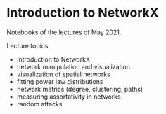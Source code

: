 # Introduction to NetworkX

Notebooks of the lectures of May 2021.

Lecture topics:
  - introduction to NetworkX
  - network manipulation and visualization
  - visualization of spatial networks
  - fitting power law distributions
  - network metrics (degree, clustering, paths)
  - measuring assortativity in networks
  - random attacks
